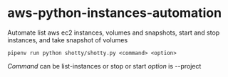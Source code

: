 # aws-python-instances-automation
Automate list aws ec2 instances, volumes and snapshots, start and stop instances, and take snapshot of volumes

`pipenv run python shotty/shotty.py <command> <option>`

*Command* can be list-instances or stop or start
*option* is --project
